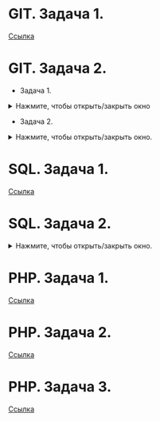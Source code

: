 # GIT. Задача 1.
[Ссылка](https://github.com/GBardeec/assignment_on_githowto)

# GIT. Задача 2.
- Задача 1.
<details>
  <summary>Нажмите, чтобы открыть/закрыть окно</summary>

![Скриншот](https://github.com/GBardeec/Completed_tasks/blob/main/Screenshot/%D1%81%D0%BA%D1%80%D0%B8%D0%BD%D1%88%D0%BE%D1%821.JPG?raw=true)

</details>

- Задача 2.
<details>
  <summary>Нажмите, чтобы открыть/закрыть окно.</summary>

![Скриншот](https://github.com/GBardeec/Completed_tasks/blob/main/Screenshot/%D1%81%D0%BA%D1%80%D0%B8%D0%BD%D1%88%D0%BE%D1%821.JPG?raw=true)

</details>

# SQL. Задача 1.
[Ссылка](https://www.sololearn.com/profile/8372948)

# SQL. Задача 2.
<details>
  <summary>Нажмите, чтобы открыть/закрыть окно.</summary>

![Скриншот](https://github.com/GBardeec/Completed_tasks/blob/main/Screenshot/%D1%81%D0%BA%D1%80%D0%B8%D0%BD%D1%88%D0%BE%D1%823(2).JPG?raw=true)

</details>

# PHP. Задача 1.
[Ссылка](https://www.sololearn.com/profile/8372948)

# PHP. Задача 2.
[Ссылка](https://github.com/GBardeec/ToDoList_php_optionThree)

# PHP. Задача 3.
[Ссылка](https://github.com/GBardeec/working_with_OOP/tree/main)

